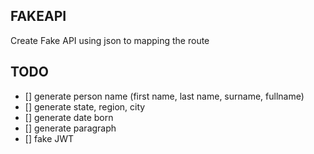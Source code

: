 ## FAKEAPI

Create Fake API using json to mapping the route
## TODO
- [] generate person name (first name, last name, surname, fullname)
- [] generate state, region, city
- [] generate date born
- [] generate paragraph
- [] fake JWT